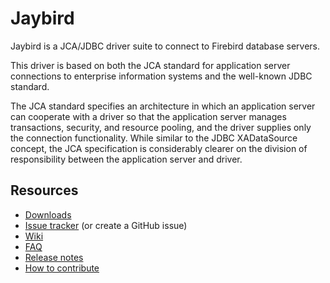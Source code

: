 # Jaybird
Jaybird is a JCA/JDBC driver suite to connect to Firebird database servers.

This driver is based on both the JCA standard for application server connections to enterprise information systems and the well-known JDBC standard.

The JCA standard specifies an architecture in which an application server can cooperate with a driver so that the application server manages transactions, security, and resource pooling, and the driver supplies only the connection functionality. While similar to the JDBC XADataSource concept, the JCA specification is considerably clearer on the division of responsibility between the application server and driver.

## Resources

- [Downloads](http://www.firebirdsql.org/en/jdbc-driver/)
- [Issue tracker](http://tracker.firebirdsql.org/browse/JDBC) (or create a GitHub issue)
- [Wiki](http://jaybirdwiki.firebirdsql.org)
- [FAQ](src/documentation/faq.md)
- [Release notes](src/documentation/release_notes.md)
- [How to contribute](CONTRIBUTING)
